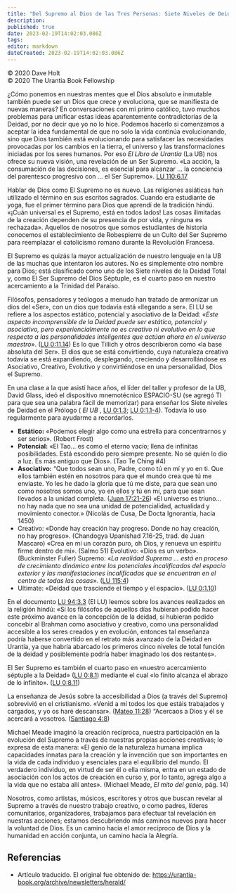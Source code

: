 ```yaml
---
title: "Del Supremo al Dios de las Tres Personas: Siete Niveles de Deidad Total"
description: 
published: true
date: 2023-02-19T14:02:03.086Z
tags: 
editor: markdown
dateCreated: 2023-02-19T14:02:03.086Z
---
```


<p class="v-card v-sheet theme--light grey lighten-3 px-2">© 2020 Dave Holt<br>© 2020 The Urantia Book Fellowship</p>

¿Cómo ponemos en nuestras mentes que el Dios absoluto e inmutable también puede ser un Dios que crece y evoluciona, que se manifiesta de nuevas maneras? En conversaciones con mi primo católico, tuvo muchos problemas para unificar estas ideas aparentemente contradictorias de la Deidad, por no decir que yo no lo hice. Podemos hacerlo si comenzamos a aceptar la idea fundamental de que no solo la vida continúa evolucionando, sino que Dios también está evolucionando para satisfacer las necesidades provocadas por los cambios en la tierra, el universo y las transformaciones iniciadas por los seres humanos. Por eso _El Libro de Urantia_ (La UB) nos ofrece su nueva visión, una revelación de un Ser Supremo. «La acción, la consumación de las decisiones, es esencial para alcanzar ... la conciencia del parentesco progresivo con ... el Ser Supremo». [LU 110:6.17](/es/The_Urantia_Book/110#p6_17)

Hablar de Dios como El Supremo no es nuevo. Las religiones asiáticas han utilizado el término en sus escritos sagrados. Cuando era estudiante de yoga, fue el primer término para Dios que aprendí de la tradición hindú. «¡Cuán universal es el Supremo, está en todos lados! Las cosas ilimitadas de la creación dependen de su presencia de por vida, y ninguna es rechazada». Aquellos de nosotros que somos estudiantes de historia conocemos el establecimiento de Robespierre de un Culto del Ser Supremo para reemplazar el catolicismo romano durante la Revolución Francesa.

El Supremo es quizás la mayor actualización de nuestro lenguaje en la UB de las muchas que intentaron los autores. No es simplemente otro nombre para Dios; está clasificado como uno de los Siete niveles de la Deidad Total y, como El Ser Supremo del Dios Séptuple, es el cuarto paso en nuestro acercamiento a la Trinidad del Paraíso.

Filósofos, pensadores y teólogos a menudo han tratado de armonizar un dios del «Ser», con un dios que todavía está «llegando a ser». El LU se refiere a los aspectos estático, potencial y asociativo de la Deidad: «_Este aspecto incomprensible de la Deidad puede ser estático, potencial y asociativo, pero experiencialmente no es creativo ni evolutivo en lo que respecta a las personalidades inteligentes que actúan ahora en el universo maestro_». ([LU 0:11.14](/es/The_Urantia_Book/0#p11_14)) Es lo que Tillich y otros describieron como «la base absoluta del Ser». El dios que se está convirtiendo, cuya naturaleza creativa todavía se está expandiendo, desplegando, creciendo y desarrollándose es Asociativo, Creativo, Evolutivo y convirtiéndose en una personalidad, Dios el Supremo.

En una clase a la que asistí hace años, el líder del taller y profesor de la UB, David Glass, ideó el dispositivo mnemotécnico ESPACIO-SU (se agregó TI para que sea una palabra fácil de memorizar) para enseñar los Siete niveles de Deidad en el Prólogo ( _El UB_ , [LU 0:1.3](/es/The_Urantia_Book/0#p1_3); [LU 0:1.1-4](/es/The_Urantia_Book/0#p1_1)). Todavía lo uso regularmente para ayudarme a recordarlos.

- **Estático:** «Podemos elegir algo como una estrella para concentrarnos y ser serios». (Robert Frost)
- **Potencial:** «El Tao... es como el eterno vacío; llena de infinitas posibilidades. Está escondido pero siempre presente. No sé quién lo dio a luz. Es más antiguo que Dios». (Tao Te Ching #4)
- **Asociativo:** “Que todos sean uno, Padre, como tú en mí y yo en ti. Que ellos también estén en nosotros para que el mundo crea que tú me enviaste. Yo les he dado la gloria que tú me diste, para que sean uno como nosotros somos uno, yo en ellos y tú en mí, para que sean llevados a la unidad completa. ([Juan 17:21-26](/es/Bible/John/17#v21))
    «El universo es triuno... no hay nada que no sea una unidad de potencialidad, actualidad y movimiento conector.» (Nicolás de Cusa, De Docta Ignorantia, hacia 1450)
- Creativo: «Donde hay creación hay progreso. Donde no hay creación, no hay progreso». (Chandogya Upanishad 7.16-25, trad. de Juan Mascaro)
    «Crea en mí un corazón puro, oh Dios, y renueva un espíritu firme dentro de mí». (Salmo 51) Evolutivo: «Dios es un verbo». (Buckminster Fuller) Supremo: «_La realidad Suprema ... está en proceso de crecimiento dinámico entre los potenciales incalificados del espacio exterior y las manifestaciones incalificadas que se encuentran en el centro de todas las cosas_». ([LU 115:4](/es/The_Urantia_Book/115#p4))
- Ultimate: «Deidad que trasciende el tiempo y el espacio». ([LU 0:1.10](/es/The_Urantia_Book/0#p1_10))

En el documento [LU 94:3.3](/es/The_Urantia_Book/94#p3_3) (El LU) leemos sobre los avances realizados en la religión hindú: «Si los filósofos de aquellos días hubieran podido hacer este próximo avance en la concepción de la deidad, si hubieran podido concebir al Brahman como asociativo y creativo, como una personalidad accesible a los seres creados y en evolución, entonces tal enseñanza podría haberse convertido en el retrato más avanzado de la Deidad en Urantia, ya que habría abarcado los primeros cinco niveles de total función de la deidad y posiblemente podría haber imaginado los dos restantes».

El Ser Supremo es también el cuarto paso en «nuestro acercamiento séptuple a la Deidad» ([LU 0:8.1](/es/The_Urantia_Book/0#p8_1)) mediante el cual «lo finito alcanza el abrazo de lo infinito». ([LU 0:8.11](/es/The_Urantia_Book/0#p8_11))

La enseñanza de Jesús sobre la accesibilidad a Dios (a través del Supremo) sobrevivió en el cristianismo. «Venid a mí todos los que estáis trabajados y cargados, y yo os haré descansar». ([Mateo 11:28](/es/Bible/Matthew/11#v28)) “Acercaos a Dios y él se acercará a vosotros. ([Santiago 4:8](/es/Bible/James/4#v8))

Michael Meade imaginó la creación recíproca, nuestra participación en la evolución del Supremo a través de nuestras propias acciones creativas; lo expresa de esta manera: «El genio de la naturaleza humana implica capacidades innatas para la creación y la invención que son importantes en la vida de cada individuo y esenciales para el equilibrio del mundo. El verdadero individuo, en virtud de ser él o ella misma, entra en un estado de asociación con los actos de creación en curso y, por lo tanto, agrega algo a la vida que no estaba allí antes». (Michael Meade, _El mito del genio_, pág. 14)

Nosotros, como artistas, músicos, escritores y otros que buscan revelar al Supremo a través de nuestro trabajo creativo, o como padres, líderes comunitarios, organizadores, trabajamos para efectuar tal revelación en nuestras acciones; estamos descubriendo más caminos nuevos para hacer la voluntad de Dios. Es un camino hacia el amor recíproco de Dios y la humanidad en acción conjunta, un camino hacia la Alegría.

## Referencias

- Artículo traducido. El original fue obtenido de: https://urantia-book.org/archive/newsletters/herald/